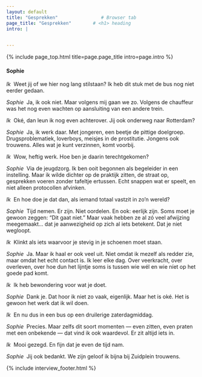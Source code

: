 ```yaml
---
layout: default
title: "Gesprekken"                # Browser tab
page_title: "Gesprekken"        # <h1> heading
intro: |
  

---
```


{% include page_top.html 
   title=page.page_title 
   intro=page.intro 
%}

<div class="custom-section">

<h4>Sophie</h4>

<p><em>Ik</em>&nbsp; Weet jij of we hier nog lang stilstaan? Ik heb dit stuk met de bus nog niet eerder gedaan.</p>

<p><em>Sophie</em>&nbsp; Ja, ik ook niet. Maar volgens mij gaan we zo. Volgens de chauffeur was het nog even wachten op aansluiting van een andere trein.</p>

<p><em>Ik</em>&nbsp; Oké, dan leun ik nog even achterover. Jij ook onderweg naar Rotterdam?</p>

<p><em>Sophie</em>&nbsp; Ja, ik werk daar. Met jongeren, een beetje de pittige doelgroep. Drugsproblematiek, loverboys, meisjes in de prostitutie. Jongens ook trouwens. Alles wat je kunt verzinnen, komt voorbij.</p>

<p><em>Ik</em>&nbsp; Wow, heftig werk. Hoe ben je daarin terechtgekomen?</p>

<p><em>Sophie</em>&nbsp; Via de jeugdzorg. Ik ben ooit begonnen als begeleider in een instelling. Maar ik wilde dichter op de praktijk zitten, de straat op, gesprekken voeren zonder tafeltje ertussen. Echt snappen wat er speelt, en niet alleen protocollen afvinken.</p>

<p><em>Ik</em>&nbsp; En hoe doe je dat dan, als iemand totaal vastzit in zo’n wereld?</p>

<p><em>Sophie</em>&nbsp; Tijd nemen. Er zijn. Niet oordelen. En ook: eerlijk zijn. Soms moet je gewoon zeggen: “Dit gaat niet.” Maar vaak hebben ze al zó veel afwijzing meegemaakt… dat je aanwezigheid op zich al iets betekent. Dat je niet wegloopt.</p>

<p><em>Ik</em>&nbsp; Klinkt als iets waarvoor je stevig in je schoenen moet staan.</p>

<p><em>Sophie</em>&nbsp; Ja. Maar ik haal er ook veel uit. Niet omdat ik mezelf als redder zie, maar omdat het echt contact is. Ik leer elke dag. Over veerkracht, over overleven, over hoe dun het lijntje soms is tussen wie wél en wie níet op het goede pad komt.</p>

<p><em>Ik</em>&nbsp; Ik heb bewondering voor wat je doet.</p>

<p><em>Sophie</em>&nbsp; Dank je. Dat hoor ik niet zo vaak, eigenlijk. Maar het is oké. Het is gewoon het werk dat ik wil doen.</p>

<p><em>Ik</em>&nbsp; En nu dus in een bus op een druilerige zaterdagmiddag.</p>

<p><em>Sophie</em>&nbsp; Precies. Maar zelfs dit soort momenten — even zitten, even praten met een onbekende — dat vind ik ook waardevol. Er zit altijd iets in.</p>

<p><em>Ik</em>&nbsp; Mooi gezegd. En fijn dat je even de tijd nam.</p>

<p><em>Sophie</em>&nbsp; Jij ook bedankt. We zijn geloof ik bijna bij Zuidplein trouwens.</p>

{% include interview_footer.html %}
  
</div>

